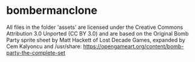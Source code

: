 # bombermanclone


All files in the folder 'assets' are licensed under the Creative Commons Attribution 3.0 Unported (CC BY 3.0) and are based on the Original Bomb Party sprite sheet by Matt Hackett of Lost Decade Games, expanded by Cem Kalyoncu and /usr/share: https://opengameart.org/content/bomb-party-the-complete-set